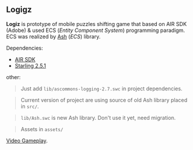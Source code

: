 ## Logigz
__Logiz__ is prototype of mobile puzzles shifting game that based on AIR SDK (Adobe) & used ECS (*Entity Component System*) programming paradigm.
ECS was realized by [Ash](https://github.com/richardlord/Ash) (*ECS*) library.

Dependencies:

- [AIR SDK](https://www.adobe.com/devnet/air/air-sdk-download.html)
- [Starling 2.5.1](https://github.com/Gamua/Starling-Framework/releases/download/v2.5.1/starling-2.5.1.zip)

other:

> Just add `lib/ascommons-logging-2.7.swc` in project dependencies.

> Current version of project are using source of old Ash library placed in `src/`.

> `lib/Ash.swc` is new Ash library. Don't use it yet, need migration.

> Assets in `assets/`

[Video Gameplay](https://drive.google.com/file/d/1J8LRpovRBonDh7quAX7qVQ813DFh5cwx/view?usp=sharing).